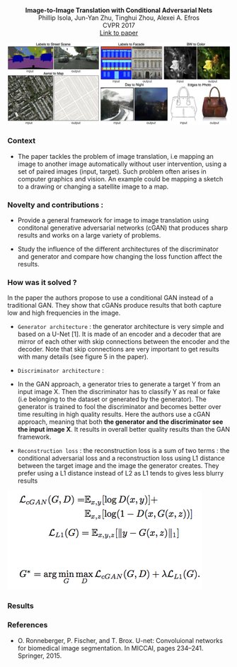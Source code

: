 <p align="center">
<b>Image-to-Image Translation with Conditional Adversarial Nets</b><br>
Phillip Isola, Jun-Yan Zhu, Tinghui Zhou, Alexei A. Efros<br>
CVPR 2017<br>
<a href="https://phillipi.github.io/pix2pix/">Link to paper</a>
</p>

![Examples of image to image translation](https://github.com/antoinetlc/paper_summaries/blob/master/Papers/Image-to-Image_Translation_with_Conditional_Adversarial_Nets_Isola_et_al_CVPR17/Images/teaser.jpg)

### Context 

* The paper tackles the problem of image translation, i.e mapping an image to another image automatically without user intervention, using a set of paired images (input, target). Such problem often arises in computer graphics and vision. An example could be mapping a sketch to a drawing or changing a satellite image to a map.

### Novelty and contributions :

* Provide a general framework for image to image translation using conditonal generative adversarial networks (cGAN) that produces sharp results and works on a large variety of problems.

* Study the influence of the different architectures of the discriminator and generator and compare how changing the loss function affect the results.

### How was it solved ?

In the paper the authors propose to use a conditional GAN instead of a traditional GAN. They show that cGANs produce results that both capture low and high frequencies in the image. 

* `Generator architecture` : the generator architecture is very simple and based on a U-Net [1]. It is made of an encoder and a decoder that are mirror of each other with skip connections between the encoder and the decoder. Note that skip connections are very important to get results with many details (see figure 5 in the paper).

* `Discriminator architecture` :  

* In the GAN approach, a generator tries to generate a target Y from an input image X. Then the discriminator has to classify Y as real or fake (i.e belonging to the dataset or generated by the generator). The generator is trained to fool the discriminator and becomes better over time resulting in high quality results. Here the authors use a cGAN approach, meaning that both **the generator and the discriminator see the input image X**. It results in overall better quality results than the GAN framework.

* `Reconstruction loss` : the reconstruction loss is a sum of two terms : the conditional adversarial loss and a reconstruction loss using L1 distance between the target image and the image the generator creates. They prefer using a L1 distance instead of L2 as L1 tends to gives less blurry results

![Loss function](https://github.com/antoinetlc/paper_summaries/blob/master/Papers/Image-to-Image_Translation_with_Conditional_Adversarial_Nets_Isola_et_al_CVPR17/Images/loss_function.png)

### Results


### References

* O. Ronneberger, P. Fischer, and T. Brox.   U-net:  Convoluional networks for biomedical image segmentation. In MICCAI, pages 234–241. Springer, 2015.
